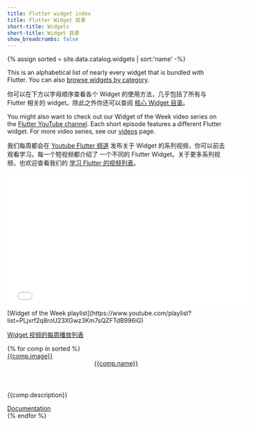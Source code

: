 ```yaml
---
title: Flutter widget index
title: Flutter Widget 目录
short-title: Widgets
short-title: Widget 目录
show_breadcrumbs: false
---
```


{% assign sorted = site.data.catalog.widgets | sort:'name' -%}

This is an alphabetical list of nearly every widget that is bundled with
Flutter. You can also [browse widgets by category][catalog].

你可以在下方以字母顺序查看各个 Widget 的使用方法，几乎包括了所有与 Flutter 相关的 widget。除此之外你还可以查阅 [核心 Widget 目录][catalog]。

You might also want to check out our Widget of the Week video series
on the [Flutter YouTube channel]({{site.social.youtube}}). Each short
episode features a different Flutter widget. For more video series, see
our [videos](/docs/resources/videos) page.

我们每周都会在 [Youtube Flutter 频道]({{site.social.youtube}}) 发布关于 Widget 的系列视频，你可以前去观看学习。每一个短视频都介绍了
一个不同的 Flutter Widget。关于更多系列视频，也欢迎查看我们的 [学习 Flutter 的视频列表](/docs/resources/videos)。



<iframe width="560" height="315" src="//player.bilibili.com/player.html?aid=55795672&cid=97539385&page=1" frameborder="0" allow="accelerometer; autoplay; encrypted-media; gyroscope; picture-in-picture" allowfullscreen></iframe>
[Widget of the Week playlist](https://www.youtube.com/playlist?list=PLjxrf2q8roU23XGwz3Km7sQZFTdB996iG)

[Widget 视频的每周播放列表](https://www.youtube.com/playlist?list=PLjxrf2q8roU23XGwz3Km7sQZFTdB996iG)

<div class="card-deck card-deck--responsive">
{% for comp in sorted %}
    <div class="card">
        <a href="{{comp.link}}">
            <div class="card-image-holder">
                {{comp.image}}
            </div>
        </a>
        <div class="card-body">
            <a href="{{comp.link}}"><header class="card-title">{{comp.name}}</header></a>
            <p class="card-text">{{comp.description}}</p>
        </div>
        <div class="card-footer card-footer--transparent">
            <a href="{{comp.link}}">Documentation</a>
        </div>
    </div>
{% endfor %}
</div>

[catalog]: /docs/development/ui/widgets
